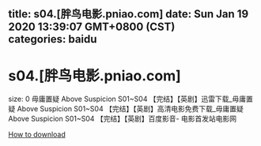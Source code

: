 
title: s04.[胖鸟电影.pniao.com]
date: Sun Jan 19 2020 13:39:07 GMT+0800 (CST)    
categories: baidu
---

# s04.[胖鸟电影.pniao.com]
size: 0
 毋庸置疑 Above Suspicion S01~S04 【完结】【英剧】迅雷下载_毋庸置疑 Above Suspicion S01~S04 【完结】【英剧】高清电影免费下载_毋庸置疑 Above Suspicion S01~S04 【完结】【英剧】百度影音- 电影首发站电影网
 

[How to download](https://bpcam.bemobtrk.com/go/2ceec3aa-1ca2-46d6-b9ff-aaa5c184517c?jno=1787)